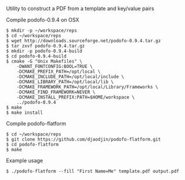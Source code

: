 
Utility to construct a PDF from a template and key/value pairs

Compile podofo-0.9.4 on OSX

    $ mkdir -p ~/workspace/reps
    $ cd ~/workspace/reps
    $ wget http://downloads.sourceforge.net/podofo-0.9.4.tar.gz
    $ tar zxvf podofo-0.9.4.tar.gz
    $ mkdir -p podofo-0.9.4-build
    $ cd podofo-0.9.4-build
    $ cmake -G "Unix Makefiles" \
        -DWANT_FONTCONFIG:BOOL=TRUE \
        -DCMAKE_PREFIX_PATH=/opt/local \
        -DCMAKE_INCLUDE_PATH=/opt/local/include \
        -DCMAKE_LIBRARY_PATH=/opt/local/lib \
        -DCMAKE_FRAMEWORK_PATH=/opt/local/Library/Frameworks \
        -DCMAKE_FIND_FRAMEWORK=NEVER \
        -DCMAKE_INSTALL_PREFIX:PATH=$HOME/workspace \
        ../podofo-0.9.4
    $ make
    $ make install

Compile podofo-flatform

    $ cd ~/workspace/reps
    $ git clone https://github.com/djaodjin/podofo-flatform.git
    $ cd podofo-flatform
    $ make

Example usage

    $ ./podofo-flatform --fill "First Name=Me" template.pdf output.pdf
